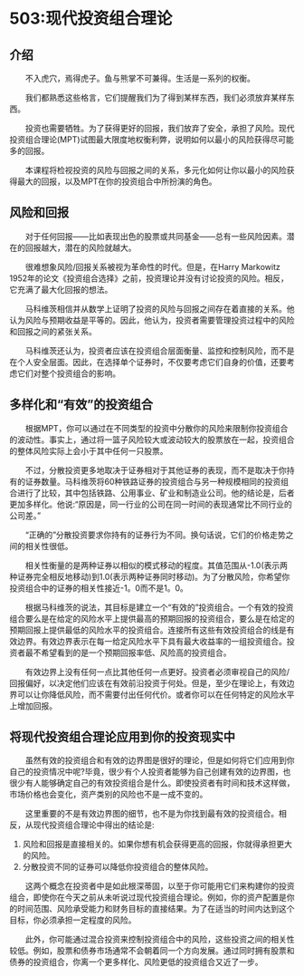 # 503:现代投资组合理论
## 介绍

　　不入虎穴，焉得虎子。鱼与熊掌不可兼得。生活是一系列的权衡。

　　我们都熟悉这些格言，它们提醒我们为了得到某样东西，我们必须放弃某样东西。

　　投资也需要牺牲。为了获得更好的回报，我们放弃了安全，承担了风险。现代投资组合理论(MPT)试图最大限度地权衡利弊，说明如何以最小的风险获得尽可能多的回报。

　　本课程将检视投资的风险与回报之间的关系，多元化如何让你以最小的风险获得最大的回报，以及MPT在你的投资组合中所扮演的角色。

## 风险和回报

　　对于任何回报——比如表现出色的股票或共同基金——总有一些风险因素。潜在的回报越大，潜在的风险就越大。

　　很难想象风险/回报关系被视为革命性的时代。但是，在Harry Markowitz 1952年的论文《投资组合选择》之前，投资理论并没有讨论投资的风险。相反，它充满了最大化回报的想法。

　　马科维茨相信并从数学上证明了投资的风险与回报之间存在着直接的关系。他认为风险与预期收益是平等的。因此，他认为，投资者需要管理投资过程中的风险和回报之间的紧张关系。

　　马科维茨还认为，投资者应该在投资组合层面衡量、监控和控制风险，而不是在个人安全层面。因此，在选择单个证券时，不仅要考虑它们自身的价值，还要考虑它们对整个投资组合的影响。

## 多样化和“有效”的投资组合

　　根据MPT，你可以通过在不同类型的投资中分散你的风险来限制你投资组合的波动性。事实上，通过将一篮子风险较大或波动较大的股票放在一起，投资组合的整体风险实际上会小于其中任何一只股票。

　　不过，分散投资更多地取决于证券相对于其他证券的表现，而不是取决于你持有的证券数量。马科维茨将60种铁路证券的投资组合与另一种规模相同的投资组合进行了比较，其中包括铁路、公用事业、矿业和制造业公司。他的结论是，后者更加多样化。他说:“原因是，同一行业的公司在同一时间的表现通常比不同行业的公司差。”

　　“正确的”分散投资要求你持有的证券行为不同。换句话说，它们的价格走势之间的相关性很低。

　　相关性衡量的是两种证券以相似的模式移动的程度。其值范围从-1.0(表示两种证券完全相反地移动)到1.0(表示两种证券同时移动)。为了分散风险，你希望你投资组合中的证券的相关性接近-1。0而不是1。0。

　　根据马科维茨的说法，其目标是建立一个“有效的”投资组合。一个有效的投资组合要么是在给定的风险水平上提供最高的预期回报的投资组合，要么是在给定的预期回报上提供最低的风险水平的投资组合。连接所有这些有效投资组合的线是有效边界。有效边界表示在每一给定风险水平下具有最大收益率的一组投资组合。投资者最不希望看到的是一个预期回报率低、风险高的投资组合。

　　有效边界上没有任何一点比其他任何一点更好。投资者必须审视自己的风险/回报偏好，以决定他们应该在有效前沿投资于何处。但是，至少在理论上，有效边界可以让你降低风险，而不需要付出任何代价。或者你可以在任何特定的风险水平上增加回报。

## 将现代投资组合理论应用到你的投资现实中

　　虽然有效的投资组合和有效的边界图是很好的理论，但是如何将它们应用到你自己的投资情况中呢?毕竟，很少有个人投资者能够为自己创建有效的边界图，也很少有人能够确定自己的有效投资组合是什么。即使投资者有时间和技术这样做，市场价格也会变化，资产类别的风险也不是一成不变的。

　　这里重要的不是有效边界图的细节，也不是为你找到最有效的投资组合。相反，从现代投资组合理论中得出的结论是:

1. 风险和回报是直接相关的。如果你想有机会获得更高的回报，你就得承担更大的风险。
2. 分散投资不同的证券可以降低你投资组合的整体风险。

　　这两个概念在投资者中是如此根深蒂固，以至于你可能用它们来构建你的投资组合，即使你在今天之前从未听说过现代投资组合理论。例如，你的资产配置是你的时间范围、风险承受能力和财务目标的直接结果。为了在适当的时间内达到这个目标，你必须承担一定程度的风险。

　　此外，你可能通过混合投资来控制投资组合中的风险，这些投资之间的相关性较低。例如，股票和债券市场通常不会朝着同一个方向发展。通过同时拥有股票和债券的投资组合，你离一个更多样化、风险更低的投资组合又近了一步。
